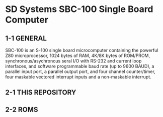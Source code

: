 # SD Systems SBC-100 Single Board Computer

## 1-1 GENERAL

SBC-100 is an S-100 single board microcomputer containing the powerful Z80 microprocessor, 1024 bytes of RAM, 4K/8K bytes of ROM/PROM, synchronous/asychronous seral I/O with RS-232 and current loop interfaces, and software programmable baud rate (up to 9600 BAUD), a parallel input port, a parallel output port, and four channel counter/timer, four maskable vectored interrupt inputs and a non-maskable interrupt.

## 2-1 THIS REPOSITORY

## 2-2 ROMS

